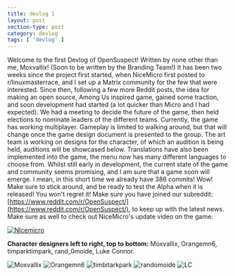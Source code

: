 ```yaml
---
title: devlog 1
layout: post
section-type: post
category: devlog
tags: [ 'devlog' ]
---
```

Welcome to the first Devlog of OpenSuspect! Written by none other than me, Moxvallix! (Soon to be written by the Branding Team!) It has been two weeks since the project first started, when NiceMicro first posted to r/linuxmasterrace, and I set up a Matrix community for the few that were interested. Since then, following a few more Reddit posts, the idea for making an open source, Among Us inspired game, gained some traction, and soon development had started (a lot quicker than Micro and I had expected). We had a meeting to decide the future of the game, then held elections to nominate leaders of the different teams. Currently, the game has working multiplayer. Gameplay is limited to walking around, but that will change once the game design document is presented to the group. The art team is working on designs for the character, of which an audition is being held, auditions will be showcased below. Translations have also been implemented into the game, the menu now has many different languages to choose from. Whilst still early in development, the current state of the game and community seems promising, and I am sure that a game soon will emerge. I mean, in this short time we already have 386 commits! Wow! Make sure to stick around, and be ready to test the Alpha when it is released! You won't regret it! Make sure you have joined our subreddit: [https://www.reddit.com/r/OpenSuspect/](https://www.reddit.com/r/OpenSuspect/), to keep up with the latest news. Make sure as well to check out NiceMicro's update video on the game:

[![NIcemicro](http://img.youtube.com/vi/m7XeHLOI3Kg/0.jpg)](http://www.youtube.com/watch?v=m7XeHLOI3Kg "Nicemicro")
  
**Character designers left to right, top to bottom:** Moxvallix, Orangemn6, timparktimpark, rand_0moide, Luke Connor.


  ![Moxvallix](https://img.itch.zone/aW1nLzQ0NTgyMzUuZ2lm/original/Ydo4%2FN.gif)
  ![Orangemn6](https://img.itch.zone/aW1nLzQ0NTgyNTkucG5n/original/rLhXDQ.png)
  ![timbitarkpark](https://img.itch.zone/aW1nLzQ0NTgyNjIuZ2lm/original/0EZrYd.gif)
  ![randomoide](https://img.itch.zone/aW1nLzQ0NTgyNzkucG5n/original/2Rivzj.png)
  ![LC](https://img.itch.zone/aW1nLzQ0NTgyODQuZ2lm/original/lIG8wc.gif)
